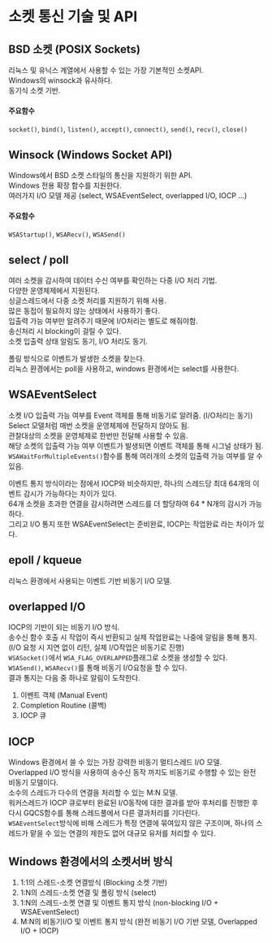 # 소켓 통신 기술 및 API

## BSD 소켓 (POSIX Sockets)
리눅스 및 유닉스 계열에서 사용할 수 있는 가장 기본적인 소켓API. <br/>
Windows의 winsock과 유사하다. <br/>
동기식 소켓 기반.
#### 주요함수
```socket()```, ```bind()```, ```listen()```, ```accept()```, ```connect()```, ```send()```, ```recv()```, ```close()```

## Winsock (Windows Socket API)
Windows에서 BSD 소켓 스타일의 통신을 지원하기 위한 API. <br/>
Windows 전용 확장 함수를 지원한다. <br/>
여러가지 I/O 모델 제공 (select, WSAEventSelect, overlapped I/O, IOCP ...)

#### 주요함수
```WSAStartup()```, ```WSARecv()```, ```WSASend()```

## select / poll
여러 소켓을 감시하여 데이터 수신 여부를 확인하는 다중 I/O 처리 기법. <br/>
다양한 운영체제에서 지원된다. <br/>
싱글스레드에서 다중 소켓 처리를 지원하기 위해 사용. <br/>
많은 동접이 필요하지 않는 상태에서 사용하기 좋다. <br/>
입출력 가능 여부만 알려주기 때문에 I/O처리는 별도로 해줘야함. <br/>
송신처리 시 blocking이 걸릴 수 있다. <br/>
소켓 입출력 상태 알림도 동기, I/O 처리도 동기. <br/>

폴링 방식으로 이벤트가 발생한 소켓을 찾는다. <br/>
리눅스 환경에서는 poll을 사용하고, windows 환경에서는 select를 사용한다.

## WSAEventSelect
소켓 I/O 입출력 가능 여부를 Event 객체를 통해 비동기로 알려줌. (I/O처리는 동기) <br/>
Select 모델처럼 매번 소켓을 운영체제에 전달하지 않아도 됨. <br/>
관찰대상의 소켓을 운영체제로 한번만 전달해 사용할 수 있음. <br/>
해당 소켓의 입출력 가능 여부 이벤트가 발생되면 이벤트 객체를 통해 시그널 상태가 됨. <br/>
```WSAWaitForMultipleEvents()```함수를 통해 여러개의 소켓의 입출력 가능 여부를 알 수 있음. <br/>

이벤트 통지 방식이라는 점에서 IOCP와 비슷하지만, 하나의 스레드당 최대 64개의 이벤트 감시가 가능하다는 차이가 있다. <br/>
64개 소켓을 초과한 연결을 감시하려면 스레드를 더 할당하여 64 * N개의 감시가 가능하다. <br/>
그리고 I/O 통지 또한 WSAEventSelect는 준비완료, IOCP는 작업완료 라는 차이가 있다.

## epoll / kqueue
리눅스 환경에서 사용되는 이벤트 기반 비동기 I/O 모델.

## overlapped I/O
IOCP의 기반이 되는 비동기 I/O 방식. <br/>
송수신 함수 호출 시 작업이 즉시 반환되고 실제 작업완료는 나중에 알림을 통해 통지. <br/>
(I/O 요청 시 지연 없이 리턴, 실제 I/O작업은 비동기로 진행) <br/>
```WSASocket()```에서 ```WSA_FLAG_OVERLAPPED```플래그로 소켓을 생성할 수 있다. <br/>
```WSASend()```, ```WSARecv()```를 통해 비동기 I/O요청을 할 수 있다. <br/>
결과 통지는 다음 중 하나로 알림이 도착한다. <br/>
1. 이벤트 객체 (Manual Event)
2. Completion Routine (콜백)
3. IOCP 큐

## IOCP
Windows 환경에서 쓸 수 있는 가장 강력한 비동기 멀티스레드 I/O 모델. <br/>
Overlapped I/O 방식을 사용하여 송수신 동작 까지도 비동기로 수행할 수 있는 완전 비동기 모델이다. <br/>
소수의 스레드가 다수의 연결을 처리할 수 있는 M:N 모델. <br/>
워커스레드가 IOCP 큐로부터 완료된 I/O동작에 대한 결과를 받아 후처리를 진행한 후 다시 GQCS함수를 통해 스레드풀에서 다른 결과처리를 기다린다. <br/>
```WSAEventSelect```방식에 비해 스레드가 특정 연결에 묶여있지 않은 구조이며, 하나의 스레드가 맡을 수 있는 연결의 제한도 없어 대규모 유저를 처리할 수 있다.

## Windows 환경에서의 소켓서버 방식
1. 1:1의 스레드-소켓 연결방식 (Blocking 소켓 기반)<br/>
2. 1:N의 스레드-소켓 연결 및 폴링 방식 (select)<br/>
3. 1:N의 스레드-소켓 연결 및 이벤트 통지 방식 (non-blocking I/O + WSAEventSelect) <br/>
4. M:N의 비동기I/O 및 이벤트 통지 방식 (완전 비동기 I/O 기반 모델, Overlapped I/O + IOCP) <br/>
